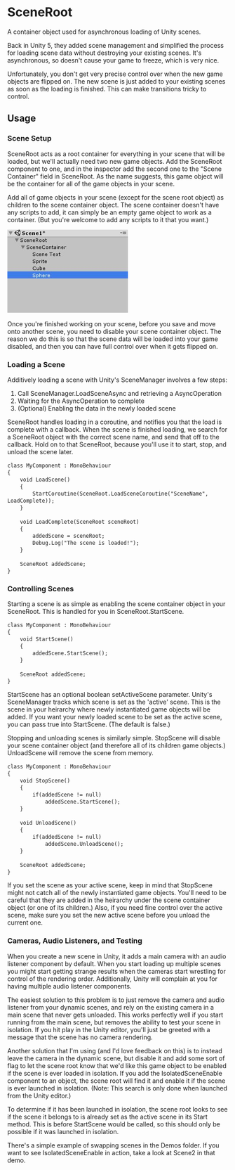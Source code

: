 # SceneRoot

A container object used for asynchronous loading of Unity scenes.

Back in Unity 5, they added scene management and simplified the process for loading scene data without destroying your existing scenes. It's asynchronous, so doesn't cause your game to freeze, which is very nice.

Unfortunately, you don't get very precise control over when the new game objects are flipped on. The new scene is just added to your existing scenes as soon as the loading is finished. This can make transitions tricky to control.

## Usage

### Scene Setup

SceneRoot acts as a root container for everything in your scene that will be loaded, but we'll actually need two new game objects. Add the SceneRoot component to one, and in the inspector add the second one to the "Scene Container" field in SceneRoot. As the name suggests, this game object will be the container for all of the game objects in your scene.

Add all of game objects in your scene (except for the scene root object) as children to the scene container object. The scene container doesn't have any scripts to add, it can simply be an empty game object to work as a container. (But you're welcome to add any scripts to it that you want.)

![SceneRoot Heirarchy](../docs/SceneRootHeirarchy.jpg)

Once you're finished working on your scene, before you save and move onto another scene, you need to disable your scene container object. The reason we do this is so that the scene data will be loaded into your game disabled, and then you can have full control over when it gets flipped on.

### Loading a Scene

Additively loading a scene with Unity's SceneManager involves a few steps:
1. Call SceneManager.LoadSceneAsync and retrieving a AsyncOperation
2. Waiting for the AsyncOperation to complete
3. (Optional) Enabling the data in the newly loaded scene

SceneRoot handles loading in a coroutine, and notifies you that the load is complete with a callback. When the scene is finished loading, we search for a SceneRoot object with the correct scene name, and send that off to the callback. Hold on to that SceneRoot, because you'll use it to start, stop, and unload the scene later.

```
class MyComponent : MonoBehaviour
{
    void LoadScene()
    {
        StartCoroutine(SceneRoot.LoadSceneCoroutine("SceneName", LoadComplete));
    }

    void LoadComplete(SceneRoot sceneRoot)
    {
    	addedScene = sceneRoot;
        Debug.Log("The scene is loaded!");
    }

    SceneRoot addedScene;
}
```

### Controlling Scenes

Starting a scene is as simple as enabling the scene container object in your SceneRoot. This is handled for you in SceneRoot.StartScene.

```
class MyComponent : MonoBehaviour
{
    void StartScene()
    {
    	addedScene.StartScene();
    }

    SceneRoot addedScene;
}
```

StartScene has an optional boolean setActiveScene parameter. Unity's SceneManager tracks which scene is set as the 'active' scene. This is the scene in your heirarchy where newly instantiated game objects will be added. If you want your newly loaded scene to be set as the active scene, you can pass true into StartScene. (The default is false.)

Stopping and unloading scenes is similarly simple. StopScene will disable your scene container object (and therefore all of its children game objects.) UnloadScene will remove the scene from memory.

```
class MyComponent : MonoBehaviour
{
    void StopScene()
    {
    	if(addedScene != null)
    		addedScene.StartScene();
    }

    void UnloadScene()
    {
    	if(addedScene != null)
	    	addedScene.UnloadScene();
    }

    SceneRoot addedScene;
}
```

If you set the scene as your active scene, keep in mind that StopScene might not catch all of the newly instantiated game objects. You'll need to be careful that they are added in the heirarchy under the scene container object (or one of its children.) Also, if you need fine control over the active scene, make sure you set the new active scene before you unload the current one.

### Cameras, Audio Listeners, and Testing

When you create a new scene in Unity, it adds a main camera with an audio listener component by default. When you start loading up multiple scenes you might start getting strange results when the cameras start wrestling for control of the rendering order. Additionally, Unity will complain at you for having multiple audio listener components.

The easiest solution to this problem is to just remove the camera and audio listener from your dynamic scenes, and rely on the existing camera in a main scene that never gets unloaded. This works perfectly well if you start running from the main scene, but removes the ability to test your scene in isolation. If you hit play in the Unity editor, you'll just be greeted with a message that the scene has no camera rendering.

Another solution that I'm using (and I'd love feedback on this) is to instead leave the camera in the dynamic scene, but disable it and add some sort of flag to let the scene root know that we'd like this game object to be enabled if the scene is ever loaded in isolation. If you add the IsolatedSceneEnable component to an object, the scene root will find it and enable it if the scene is ever launched in isolation. (Note: This search is only done when launched from the Unity editor.)

To determine if it has been launched in isolation, the scene root looks to see if the scene it belongs to is already set as the active scene in its Start method. This is before StartScene would be called, so this should only be possible if it was launched in isolation.

There's a simple example of swapping scenes in the Demos folder. If you want to see IsolatedSceneEnable in action, take a look at Scene2 in that demo.